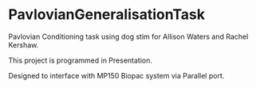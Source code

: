 # PavlovianGeneralisationTask
Pavlovian Conditioning task using dog stim for Allison Waters and Rachel Kershaw.

This project is programmed in Presentation. 

Designed to interface with MP150 Biopac system via Parallel port.
